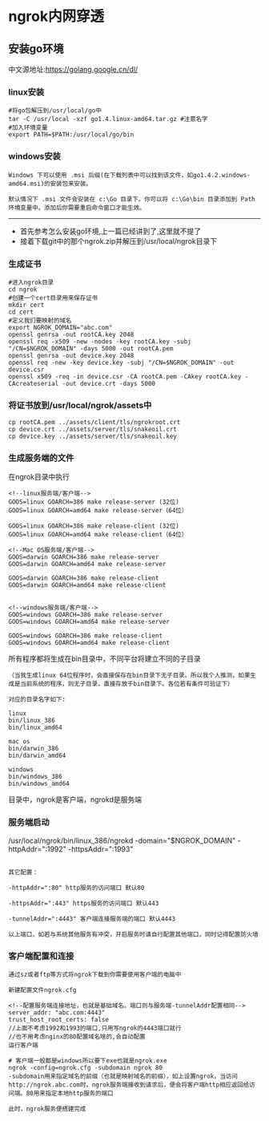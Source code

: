 # ngrok内网穿透

## 安装go环境
中文源地址:https://golang.google.cn/dl/

### linux安装
```
#将go包解压到/usr/local/go中
tar -C /usr/local -xzf go1.4.linux-amd64.tar.gz #注意名字
#加入环境变量
export PATH=$PATH:/usr/local/go/bin

```
### windows安装

```
Windows 下可以使用 .msi 后缀(在下载列表中可以找到该文件，如go1.4.2.windows-amd64.msi)的安装包来安装。

默认情况下 .msi 文件会安装在 c:\Go 目录下。你可以将 c:\Go\bin 目录添加到 Path 环境变量中。添加后你需要重启命令窗口才能生效。
```
---------
- 首先参考怎么安装go环境,上一篇已经讲到了,这里就不提了
- 接着下载git中的那个ngrok.zip并解压到/usr/local/ngrok目录下
### 生成证书
```code
#进入ngrok目录
cd ngrok  
#创建一个cert目录用来保存证书
mkdir cert 
cd cert
#定义我们要映射的域名
export NGROK_DOMAIN="abc.com"
openssl genrsa -out rootCA.key 2048
openssl req -x509 -new -nodes -key rootCA.key -subj "/CN=$NGROK_DOMAIN" -days 5000 -out rootCA.pem
openssl genrsa -out device.key 2048
openssl req -new -key device.key -subj "/CN=$NGROK_DOMAIN" -out device.csr
openssl x509 -req -in device.csr -CA rootCA.pem -CAkey rootCA.key -CAcreateserial -out device.crt -days 5000
```
### 将证书放到/usr/local/ngrok/assets中

```code
cp rootCA.pem ../assets/client/tls/ngrokroot.crt
cp device.crt ../assets/server/tls/snakeoil.crt
cp device.key ../assets/server/tls/snakeoil.key
```
### 生成服务端的文件
在ngrok目录中执行

```
<!--linux服务端/客户端-->
GOOS=linux GOARCH=386 make release-server (32位)
GOOS=linux GOARCH=amd64 make release-server（64位）

GOOS=linux GOARCH=386 make release-client (32位)
GOOS=linux GOARCH=amd64 make release-client（64位）

<!--Mac OS服务端/客户端-->
GOOS=darwin GOARCH=386 make release-server
GOOS=darwin GOARCH=amd64 make release-server

GOOS=darwin GOARCH=386 make release-client
GOOS=darwin GOARCH=amd64 make release-client


<!--windows服务端/客户端-->
GOOS=windows GOARCH=386 make release-server
GOOS=windows GOARCH=amd64 make release-server

GOOS=windows GOARCH=386 make release-client
GOOS=windows GOARCH=amd64 make release-client

```

所有程序都将生成在bin目录中，不同平台将建立不同的子目录
```
（当我生成linux 64位程序时，会直接保存在bin目录下无子目录。所以我个人推测，如果生成是当前系统的程序，则无子目录，直接存放于bin目录下。各位若有条件可验证下）

对应的目录名字如下:

linux
bin/linux_386
bin/linux_amd64

mac os 
bin/darwin_386 
bin/darwin_amd64 

windows
bin/windows_386
bin/windows_amd64
```
目录中，ngrok是客户端，ngrokd是服务端





### 服务端启动
 /usr/local/ngrok/bin/linux_386/ngrokd -domain="$NGROK_DOMAIN" -httpAddr=":1992" -httpsAddr=":1993"
 
 ```
 
 其它配置：

-httpAddr=":80" http服务的访问端口 默认80

-httpsAddr=":443" https服务的访问端口 默认443

-tunnelAddr=":4443" 客户端连接服务端的端口 默认4443

以上端口，如若与系统其他服务有冲突，开启服务时请自行配置其他端口，同时记得配置防火墙
```

### 客户端配置和连接

```
通过sz或者ftp等方式将ngrok下载到你需要使用客户端的电脑中

新建配置文件ngrok.cfg

<!--配置服务端连接地址，也就是基础域名。端口则与服务端-tunnelAddr配置相同-->
server_addr: "abc.com:4443"  
trust_host_root_certs: false
//上面不考虑1992和1993的端口,只用写ngrok的4443端口就行
//也不用考虑nginx的80配置域名啥的,会自动配置
运行客户端

# 客户端一般都是windows所以要下exe也就是ngrok.exe
ngrok -config=ngrok.cfg -subdomain ngrok 80
-subdomain用来指定域名的前缀（也就是映射域名的前缀），如上设置ngrok，当访问http://ngrok.abc.com时，ngrok服务端接收到请求后，便会将客户端http相应返回给访问端。80用来指定本地http服务的端口

此时，ngrok服务便搭建完成
```
 